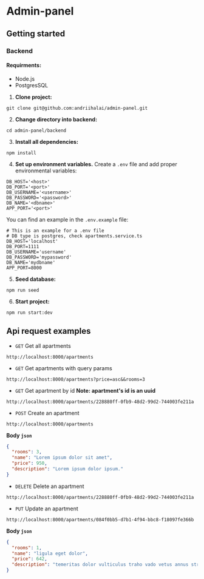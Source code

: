 # Admin-panel

## Getting started

### Backend

#### Requirments:
- Node.js
- PostgresSQL

1. **Clone project:**

```shell
git clone git@github.com:andriihalai/admin-panel.git
```

2. **Change directory into backend:**
```shell
cd admin-panel/backend
```

3. **Install all dependencies:**
```shell
npm install
```

4. **Set up environment variables.**
  Create a ```.env``` file and add proper environmental variables:

  ```shell
  DB_HOST='<host>' 
  DB_PORT='<port>'
  DB_USERNAME='<username>'
  DB_PASSWORD='<password>'
  DB_NAME='<dbname>'
  APP_PORT='<port>'
  ```

  You can find an example in the ```.env.example``` file:

  ```shell
  # This is an example for a .env file
  # DB type is postgres, check apartments.service.ts
  DB_HOST='localhost'
  DB_PORT=1111
  DB_USERNAME='username'
  DB_PASSWORD='mypassword'
  DB_NAME='mydbname'
  APP_PORT=8000
  ```

5. **Seed database:**
```shell
npm run seed
```

6. **Start project:**
```shell
npm run start:dev
```

## Api request examples

- ```GET``` Get all apartments
```
http://localhost:8000/apartments
```

- ```GET``` Get apartments with query params
```
http://localhost:8000/apartments?price=asc&&rooms=3
```

- ```GET``` Get apartment by id
**Note: apartment's id is an uuid**
```
http://localhost:8000/apartments/228880ff-0fb9-48d2-99d2-744003fe211a
```

- ```POST``` Create an apartment
```
http://localhost:8000/apartments
```

**Body ```json```**
```json
{
  "rooms": 3,
  "name": "Lorem ipsum dolor sit amet",
  "price": 950,
  "description": "Lorem ipsum dolor ipsum."
}
```

- ```DELETE``` Delete an apartment
```
http://localhost:8000/apartments/228880ff-0fb9-48d2-99d2-744003fe211a
```

- ```PUT``` Update an apartment
```
http://localhost:8000/apartments/084f0bb5-d7b1-4f94-bbc8-f18097fe366b
```
**Body ```json```**
```json
{
  "rooms": 1,
  "name": "ligula eget dolor",
  "price": 642,
  "description": "temeritas dolor vulticulus traho vado vetus annus strues terra adficio absorbeo sustineo arma"
}
```